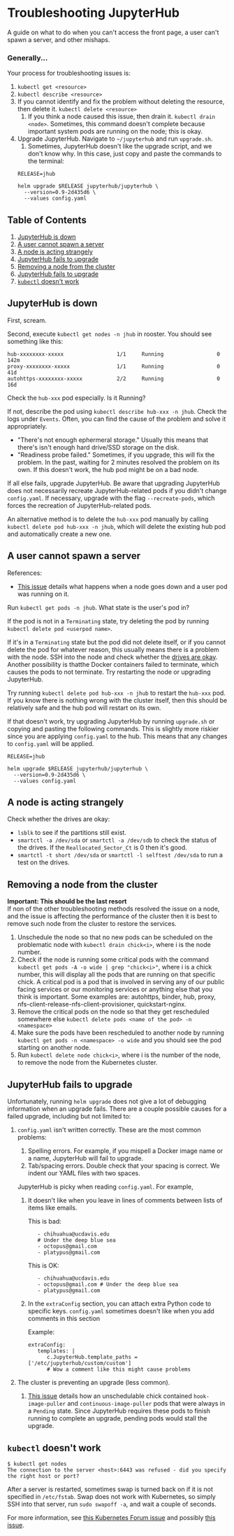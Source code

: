 # Troubleshooting JupyterHub

A guide on what to do when you can't access the front page, a user can't
spawn a server, and other mishaps.

### Generally...
Your process for troubleshooting issues is:
1. `kubectl get <resource>`
1. `kubectl describe <resource>`
1. If you cannot identify and fix the problem without deleting the resource,
then delete it. `kubectl delete <resource>`
   1. If you think a node caused this issue, then drain it. `kubectl
   drain <node>`. Sometimes, this command doesn't complete because important
   system pods are running on the node; this is okay.
1. Upgrade JupyterHub. Navigate to `~/jupyterhub` and run `upgrade.sh`.
   1. Sometimes, JupyterHub doesn't like the upgrade script, and we don't
   know why. In this case, just copy and paste the commands to the terminal:
   ```
   RELEASE=jhub

   helm upgrade $RELEASE jupyterhub/jupyterhub \
     --version=0.9-2d435d6 \
     --values config.yaml
   ```

## Table of Contents
1. [JupyterHub is down](#JupyterHub-is-down)
1. [A user cannot spawn a server](#A-user-cannot-spawn-a-server)
1. [A node is acting strangely](#A-node-is-acting-strangely)
1. [JupyterHub fails to upgrade](#JupyterHub-fails-to-upgrade)
1. [Removing a node from the cluster](#Removing-a-node-from-the-cluster)
1. [JupyterHub fails to upgrade](#JupyterHub-fails-to-upgrade)
1. [`kubectl` doesn't work](#kubectl-doesn't-work)

## JupyterHub is down
First, scream.

Second, execute `kubectl get nodes -n jhub` in rooster. You should see
something like this:
```
hub-xxxxxxxx-xxxxx                 1/1     Running                 0          142m
proxy-xxxxxxxx-xxxxx               1/1     Running                 0          41d
autohttps-xxxxxxxx-xxxxx           2/2     Running                 0          16d
```

Check the `hub-xxx` pod especially. Is it Running?

If not, describe the pod using `kubectl describe hub-xxx -n jhub`. Check the logs
under `Events`. Often, you can find the cause of the problem and solve it appropriately.

* "There's not enough ephermeral storage." Usually this means that there's isn't
enough hard drive/SSD storage on the disk.
* "Readiness probe failed." Sometimes, if you upgrade, this will fix the problem. In the past,
waiting for 2 minutes resolved the problem on its own. If this doesn't work, the hub pod might
be on a bad node.

If all else fails, upgrade JupyterHub. Be aware that upgrading JupyterHub does
not necessarily recreate JupyterHub-related pods if you didn't change `config.yaml`.
If necessary, upgrade with the flag `--recreate-pods`, which forces the recreation
of JupyterHub-related pods.

An alternative method is to delete the `hub-xxx` pod manually by calling `kubectl
delete pod hub-xxx -n jhub`, which will delete the existing hub pod and automatically
create a new one.

## A user cannot spawn a server
References:
* [This issue](https://github.com/LibreTexts/metalc/issues/35) details what happens
when a node goes down and a user pod was running on it.

Run `kubectl get pods -n jhub`. What state is the user's pod in?

If the pod is not in a `Terminating` state, try deleting the pod by running
`kubectl delete pod <userpod name>`.

If it's in a `Terminating` state but the pod did not delete itself, or if you cannot delete
the pod for whatever reason, this usually means there is a problem with the node.
SSH into the node and check whether the [drives are okay](#A-node-is-acting-strangely).
Another possibility is thatthe Docker containers failed to terminate, which causes
the pods to not terminate. Try restarting the node or upgrading JupyterHub.

Try running `kubectl delete pod hub-xxx -n jhub` to restart the `hub-xxx` pod. If
you know there is nothing wrong with the cluster itself, then this should be relatively
safe and the hub pod will restart on its own.

If that doesn't work, try upgrading JupyterHub by running `upgrade.sh` or copying and
pasting the following commands. This is slightly more riskier since you are applying
`config.yaml` to the hub. This means that any changes to `config.yaml` will be applied.
   ```
   RELEASE=jhub

   helm upgrade $RELEASE jupyterhub/jupyterhub \
     --version=0.9-2d435d6 \
     --values config.yaml
   ```


## A node is acting strangely
Check whether the drives are okay:
* `lsblk` to see if the partitions still exist.
* `smartctl -a /dev/sda` or `smartctl -a /dev/sdb` to check the status of the drives.
If the `Reallocated_Sector_Ct` is 0 then it's good.
* `smartctl -t short /dev/sda` or `smartctl -l selftest /dev/sda` to run a test on the
drives.

## Removing a node from the cluster
**Important: This should be the last resort**  
If non of the other troubleshooting methods resolved the issue on a node, and the issue is
affecting the performance of the cluster then it is best to remove such node from the cluster
to restore the services.
1. Unschedule the node so that no new pods can be scheduled on the problematic node with `kubectl drain chick<i>`, where i is the node number.
1. Check if the node is running some critical pods with the command `kubectl get pods -A -o wide | grep "chick<i>"`,
where i is a chick number, this will display all the pods that are running on that specific chick.
A critical pod is a pod that is involved in serving any of our public facing services or our monitoring services or anything
else that you think is important. Some examples are: autohttps, binder, hub, proxy, nfs-client-release-nfs-client-provisioner,
quickstart-nginx.
1. Remove the critical pods on the node so that they get rescheduled somewhere else `kubectl delete pods <name of the pod> -n <namespace>`
1. Make sure the pods have been rescheduled to another node by running `kubectl get pods -n <namespace> -o wide` and you should see the pod
starting on another node.
1. Run `kubectl delete node chick<i>`, where i is the number of the node, to remove the node from the Kubernetes cluster.

## JupyterHub fails to upgrade
Unfortunately, running `helm upgrade` does not give a lot of debugging information
when an upgrade fails.
There are a couple possible causes for a failed upgrade, including but not limited to:

1. `config.yaml` isn't written correctly. These are the most common problems:
   1. Spelling errors. For example, if you mispell a Docker image name or a name,
   JupyterHub will fail to upgrade.
   1. Tab/spacing errors. Double check that your spacing is correct. We indent our YAML
   files with two spaces.

   JupyterHub is picky when reading `config.yaml`. For example,
   1. It doesn't like when you leave in lines of comments between lists of items like emails.

      This is bad:
      ```
         - chihuahua@ucdavis.edu
         # Under the deep blue sea
         - octopus@gmail.com
         - platypus@gmail.com
      ```

      This is OK:
      ```
         - chihuahua@ucdavis.edu
         - octopus@gmail.com # Under the deep blue sea
         - platypus@gmail.com
      ```

   1. In the `extraConfig` section, you can attach extra Python code to specific keys.
      `config.yaml` sometimes doesn't like when you add comments in this section

      Example:
      ```
      extraConfig:
         templates: |
            c.JupyterHub.template_paths = ['/etc/jupyterhub/custom/custom']
            # Wow a comment like this might cause problems

1. The cluster is preventing an upgrade (less common).
   1. [This issue](https://github.com/LibreTexts/metalc/issues/75) details how
   an unschedulable chick contained `hook-image-puller` and `continuous-image-puller` pods
   that were always in a `Pending` state. Since JupyterHub requires these pods
   to finish running to complete an upgrade, pending pods would stall the
   upgrade.

## `kubectl` doesn't work
```
$ kubectl get nodes
The connection to the server <host>:6443 was refused - did you specify the right host or port?
```

After a server is restarted, sometimes swap is turned back on if it is not specified in
`/etc/fstab`. Swap does not work with Kubernetes, so simply SSH into that server, run
`sudo swapoff -a`, and wait a couple of seconds.

For more information, see [this Kubernetes Forum issue](https://discuss.kubernetes.io/t/the-connection-to-the-server-host-6443-was-refused-did-you-specify-the-right-host-or-port/552/5)
and possibly [this issue](https://github.com/LibreTexts/metalc/issues/87).
